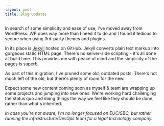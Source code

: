 ```yaml
---
layout: post
title: Blog Updates
---
```

In search of some simplicity and ease of use, I've moved away from WordPress. WP does way more than I need it to do and I found it tedious to secure when using 3rd-party themes and plugins.

In its place is [Jekyll](http://jekyllrb.com/) hosted on GitHub. Jekyll converts plain text markup into gorgeous static HTML page. There's no server-side scripting - it's all done at build time. This provides me with peace of mind and the simplicity of the pages is superb.

As part of this migration, I've pruned some old, outdated posts. There's not much left of the old, but there's plenty of room for the new.

Expect some new content coming soon as myself & team are wrapping up some projects and jumping into new ones. We're working hard challenging the status quo and doing things the way we feel like they should be done, rather than what's inherited.

_In case you're not aware, I'm no longer focused on EUC/SBC, but rather running the infrastructure/DevOps team for a legal technology company._